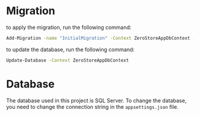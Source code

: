 ﻿# Migration

to apply the migration, run the following command:

```sh
Add-Migration -name "InitialMigration" -Context ZeroStoreAppDbContext -Project ZeroStoreApp.Infra -OutputDir Data/Migrations -StartupProject ZeroStoreApp.CommandService -verbose
```

to update the database, run the following command:
```sh
Update-Database -Context ZeroStoreAppDbContext
```

# Database

The database used in this project is SQL Server. To change the database, you need to change the connection string in the `appsettings.json` file.